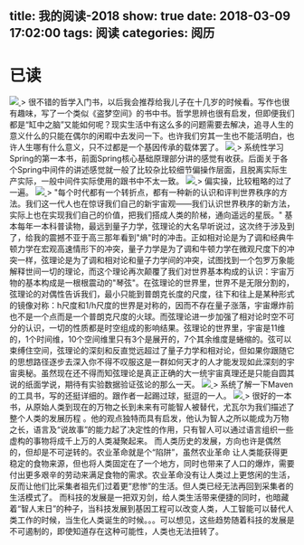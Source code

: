 title: 我的阅读-2018
show: true
date: 2018-03-09 17:02:00
tags: 阅读
categories: 阅历
---
# 已读
<a class="fancybox" rel="group" href="https://amzn.to/2Px8cX1">
	<img src="https://img3.doubanio.com/lpic/s3042670.jpg" />
<a>
> 很不错的哲学入门书，以后我会推荐给我儿子在十几岁的时候看。写作也很有趣味，写了一个类似《盗梦空间》的书中书。哲学思辨也很有启发，但即便我们都是“缸中之脑”又能如何呢？现实生活中有这么多的问题需要去解决，追寻人生的意义什么的只能在偶尔的闲暇中去发问一下。也许我们穷其一生也不能活明白，也许人生哪有什么意义，只不过都是一个基因传承的载体罢了。

<a class="fancybox" rel="group" href="https://amzn.to/2P22egC">
	<img src="https://img3.doubanio.com/lpic/s28607882.jpg" />
</a>
> 系统性学习Spring的第一本书，前面Spring核心基础原理部分讲的感觉有收获。后面关于各个Spring中间件的讲述感觉就一般了比较杂比较细节偏操作层面，且脱离实际生产实际，一般中间件实际使用的跟书中不太一致。

<a class="fancybox" rel="group" href="https://amzn.to/2P22H2m">
	<img src="https://img3.doubanio.com/lpic/s28588050.jpg" />
</a>
> 偏实操，比较粗略的过了一遍。

<a class="fancybox" rel="group" href="https://amazon.cn/gp/product/B0011FH5B0/ref=as_li_qf_asin_il_tl?ie=UTF8&tag=dante-23&creative=3200&linkCode=as2&creativeASIN=B0011FH5B0&linkId=12b5b40ffc949fbd497fff1379e8fb5e">
	<img src="https://img3.doubanio.com/lpic/s6861782.jpg" />
</a>
> "每个时代都有一个转折点，都有一种新的认识和评判世界秩序的方法。我们这一代人也在惊讶我们自己的新宇宙观——我们认识世界秩序的新方法，实际上也在实现我们自己的价值，把我们搭成人类的阶梯，通向遥远的星辰。"
基本每年一本科普读物，最远到量子力学，弦理论的大名早听说过，这次终于涉及到了，给我的震撼不亚于高三那年看到"熵"时的冲击。正如相对论是为了调和经典牛顿力学在宏观高速情形下的冲突，量子力学是为了调和牛顿力学在微观尺度下的冲突一样，弦理论是为了调和相对论和量子力学间的冲突，试图找到一个包罗万象能解释世间一切的理论，而这个理论再次颠覆了我们对世界基本构成的认识：宇宙万物的基本构成是一根根震动的"琴弦"。在弦理论的世界里，世界不是无限分割的，弦理论的对偶性告诉我们，最小只能到普朗克长度的尺度，往下和往上是某种形式的镜像对称：h尺度和1/h尺度的世界是对称的，因而不存在量子涨落，宇宙爆炸前也不是一个点而是一个普朗克尺度的火球。而弦理论进一步加强了相对论时空不可分的认识，一切的性质都是时空组成的影响结果。弦理论的世界里，宇宙是11维的，1个时间维，10个空间维里只有3个是展开的，7个其余维度是蜷缩的。弦可以束缚住空间，弦理论的深刻和反直觉远超过了量子力学和相对论，但如果你跟随它的思想路径逐步去深入你不得不叹服这是一群如何天才的人才能发现如此深刻的宇宙奥秘。虽然现在还不得而知弦理论是真正正确的大一统宇宙真理还是只能自圆其说的纸面学说，期待有实验数据验证弦论的那么一天。


<a class="fancybox" rel="group" href="">
	<img src="https://img3.doubanio.com/lpic/s4524240.jpg" />
</a>
> 系统了解一下Maven的工具书，写的还挺详细的。跟作者一起踢过球，挺逗的一人。

<a class="fancybox" rel="group" href="https://amzn.to/2PdPIuo">
    <img src="https://img3.doubanio.com/lpic/s27814883.jpg" />
</a>
> 很好的一本书，从原始人类到现在的万物之长到未来有可能智人被替代，尤瓦尔为我们描述了整个人类的发展历程 。他的观点独特而具有启发，他认为智人之所以能成为万物之长，语言及“说故事”的能力起了决定性的作用，只有智人可以通过语言组织一些虚构的事物将成千上万的人类凝聚起来。
 而人类历史的发展，方向也许是偶然的，但却是不可逆转的。农业革命就是个“陷阱”，虽然农业革命 让人类能获得更稳定的食物来源，但也将人类固定在了一个地方，同时也带来了人口的爆炸，需要付出更多艰辛的劳动来满足食物的需求。农业革命没有让人类过上更悠闲的生活，反而让他们比采集者祖先们过着更“悲惨”的生活。但人类已经无法再回到采集者的生活模式了。
 而科技的发展是一把双刃剑，给人类生活带来便捷的同时，也暗藏着“智人末日”的种子，当科技发展到基因工程可以改变人类，人工智能可以替代人类工作的时候，当生化人类诞生的时候。。。可以想见，这些趋势随着科技的发展是不可遏制的，即使知道存在这种可能性，人类也无法扭转了。
